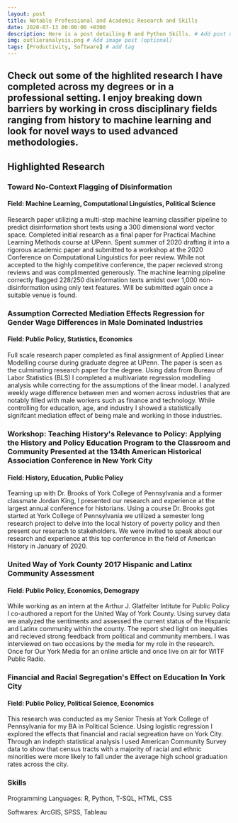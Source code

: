 ```yaml
---
layout: post
title: Notable Professional and Academic Research and Skills
date: 2020-07-13 00:00:00 +0300
description: Here is a post detailing R and Python Skills. # Add post description (optional)
img: outlieranalysis.png # Add image post (optional)
tags: [Productivity, Software] # add tag
---
```


## Check out some of the highlited research I have completed across my degrees or in a professional setting. I enjoy breaking down barriers by working in cross disciplinary fields ranging from history to machine learning and look for novel ways to used advanced methodologies.

## Highlighted Research

### Toward No-Context Flagging of Disinformation
#### Field: Machine Learning, Computational Linguistics, Political Science

Research paper utilizing a multi-step machine learning classifier pipeline to predict disinformation short texts using a 300 dimensional word vector space. Completed initial research as a final paper for Practical Machine Learning Methods course at UPenn. Spent summer of 2020 drafting it into a rigorous academic paper and submitted to a workshop at the 2020 Conference on Computational Linguistics for peer review. While not accepted to the highly competitive conference, the paper recieved strong reviews and was complimented generously. The machine learning pipeline correctly flagged 228/250 disinformation texts amidst over 1,000 non-disinformation using only text features. Will be submitted again once a suitable venue is found.


### Assumption Corrected Mediation Effects Regression for Gender Wage Differences in Male Dominated Industries
#### Field: Public Policy, Statistics, Economics

Full scale research paper completed as final assignment of Applied Linear Modelling course during graduate degree at UPenn. The paper is seen as the culminating research paper for the degree. Using data from Bureau of Labor Statistics (BLS) I completed a multivariate regression modelling analysis while correcting for the assumptions of the linear model. I analyzed weekly wage difference between men and women across industries that are notably filled with male workers such as finance and technology. While controlling for education, age, and industry I showed a statistically signifcant mediation effect of being male and working in those industries. 

### Workshop: Teaching History's Relevance to Policy: Applying the History and Policy Education Program to the Classroom and Community Presented at the 134th American Historical Association Conference in New York City
#### Field: History, Education, Public Policy

Teaming up with Dr. Brooks of York College of Pennsylvania and a former classmate Jordan King, I presented our research and experience at the largest annual conference for historians. Using a course Dr. Brooks got started at York College of Pennsylvania we utilized a semester long research project to delve into the local history of poverty policy and then present our reserach to stakeholders. We were invited to speak about our research and experience at this top conference in the field of American History in January of 2020.

### United Way of York County 2017 Hispanic and Latinx Community Assessment
#### Field: Public Policy, Economics, Demograpy

While working as an intern at the Arthur J. Glatfelter Intitute for Public Policy I co-authored a report for the United Way of York County. Using survey data we analyzed the sentiments and assessed the current status of the Hispanic and Latinx community within the county. The report shed light on inequities and recieved strong feedback from political and community members. I was interviewed on two occasions by the media for my role in the research. Once for Our York Media for an online article and once live on air for WITF Public Radio.

### Financial and Racial Segregation's Effect on Education In York City
#### Field: Public Policy, Political Science, Economics

This research was conducted as my Senior Thesis at York College of Pennsylvania for my BA in Political Science. Using logistic regression I explored the effects that financial and racial segreation have on York City. Through an indepth statistical analysis I used American Community Survey data to show that census tracts with a majority of racial and ethnic minorities were more likely to fall under the average high school graduation rates across the city.

### Skills

Programming Languages: R, Python, T-SQL, HTML, CSS

Softwares: ArcGIS, SPSS, Tableau
